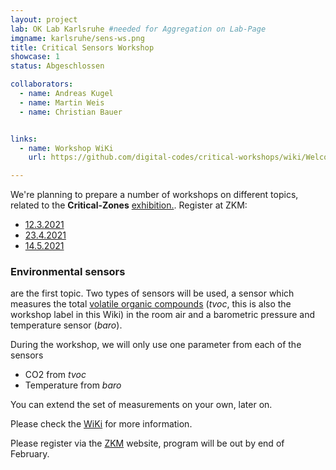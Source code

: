 ```yaml
---
layout: project
lab: OK Lab Karlsruhe #needed for Aggregation on Lab-Page
imgname: karlsruhe/sens-ws.png
title: Critical Sensors Workshop
showcase: 1
status: Abgeschlossen

collaborators:
  - name: Andreas Kugel
  - name: Martin Weis
  - name: Christian Bauer


links:
  - name: Workshop WiKi
    url: https://github.com/digital-codes/critical-workshops/wiki/Welcome

---
```


We're planning to prepare a number of workshops on different topics, related to the **Critical-Zones** [exhibition.](https://critical-zones.zkm.de/). Register at ZKM:

 * [12.3.2021](https://zkm.de/de/fuehrung-workshop/2021/03/total-gaia-0)
 * [23.4.2021](https://zkm.de/en/guidedtour-workshop/2021/04/total-gaia-digital-1)
 * [14.5.2021](https://zkm.de/en/guidedtour-workshop/2021/05/total-gaia)

### Environmental sensors 
are the first topic. Two types of sensors will be used, 
a sensor which measures the total [volatile organic compounds](https://en.wikipedia.org/wiki/Volatile_organic_compound) (*tvoc*, this is also the workshop label in this Wiki) in the room air and 
a barometric pressure and temperature sensor (*baro*).

During the workshop, we will only use one parameter from each of the sensors
 * CO2 from *tvoc*
 * Temperature from *baro*

You can extend the set of measurements on your own, later on.

Please check the [WiKi](https://github.com/digital-codes/critical-workshops/wiki/Welcome) for more information.

Please register via the [ZKM](https://zkm.de) website, program will be out by end of February. 
